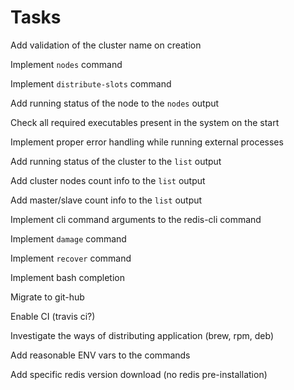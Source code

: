 # Tasks

Add validation of the cluster name on creation

Implement `nodes` command

Implement `distribute-slots` command

Add running status of the node to the `nodes` output 

Check all required executables present in the system on the start

Implement proper error handling while running external processes

Add running status of the cluster to the `list` output

Add cluster nodes count info to the `list` output

Add master/slave count info to the `list` output

Implement cli command arguments to the redis-cli command

Implement `damage` command
 
Implement `recover` command

Implement bash completion

Migrate to git-hub

Enable CI (travis ci?)

Investigate the ways of distributing application (brew, rpm, deb)

Add reasonable ENV vars to the commands

Add specific redis version download (no redis pre-installation)



